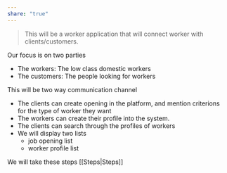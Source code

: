 ```yaml
---
share: "true"
---
```


> This will be a worker application that will connect worker with clients/customers.

Our focus is on two parties
- The workers: The low class domestic workers
- The customers: The people looking for workers

This will be two way communication channel
- The clients can create opening in the platform, and mention criterions for the type of worker they want
- The workers can create their profile into the system.
- The clients can search through the profiles of workers
- We will display two lists
	- job opening list
	- worker profile list

We will take these steps [[Steps|Steps]]
